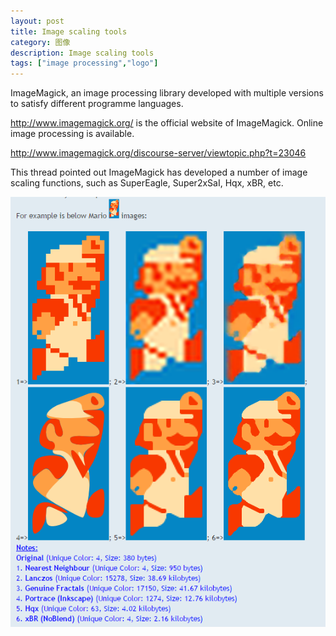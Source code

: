 ```yaml
---
layout: post
title: Image scaling tools
category: 图像
description: Image scaling tools
tags: ["image processing","logo"]
---
```


ImageMagick, an image processing library developed with multiple versions to satisfy different programme languages.

http://www.imagemagick.org/ is the official website of ImageMagick. Online image processing is available.

http://www.imagemagick.org/discourse-server/viewtopic.php?t=23046

This thread pointed out ImageMagick has developed a number of image scaling functions, such as SuperEagle, Super2xSaI, Hqx, xBR, etc.

![mario.png](https://github.com/TedCAI/TedCAI.github.io/blob/master/public/upload/mario.PNG)
